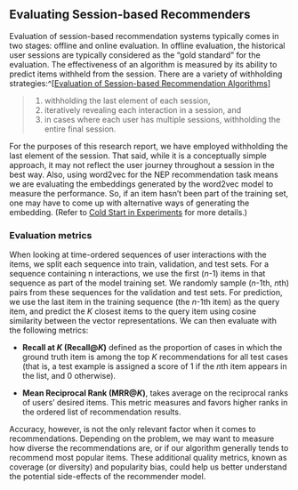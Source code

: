 ## Evaluating Session-based Recommenders

Evaluation of session-based recommendation systems typically comes in two stages: offline and online evaluation. In offline evaluation, the historical user sessions are typically considered as the “gold standard” for the evaluation. The effectiveness of an algorithm is measured by its ability to predict items withheld from the session. There are a variety of withholding strategies:^[[Evaluation of Session-based Recommendation Algorithms](https://arxiv.org/abs/1803.09587)]
>1. withholding the last element of each session, 
>2. iteratively revealing each interaction in a session, and
>3. in cases where each user has multiple sessions, withholding the entire final session.  

For the purposes of this research report, we have employed withholding the last element of the session. That said, while it is a conceptually simple approach, it may not reflect the user journey throughout a session in the best way. Also, using word2vec for the NEP recommendation task means we are evaluating the embeddings generated by the word2vec model to measure the performance. So, if an item hasn’t been part of the training set, one may have to come up with alternative ways of generating the embedding. (Refer to [Cold Start in Experiments](#cold-start-in-experiments) for more details.)

### Evaluation metrics
When looking at time-ordered sequences of user interactions with the items, we split each sequence into train, validation, and test sets. For a sequence containing n interactions, we use the first (*n*-1) items in that sequence as part of the model training set.  We randomly sample (*n*-1th, *n*th) pairs from these sequences for the validation and test sets. For prediction, we use the last item in the training sequence (the *n*-1th item) as the query item, and predict the *K* closest items to the query item using cosine similarity between the vector representations. We can then evaluate with the following metrics: 

* **Recall at *K* (Recall@*K*)** defined as the proportion of cases in which the ground truth item is among the top *K* recommendations for all test cases (that is, a test example is assigned a score of 1 if the *n*th item appears in the list, and 0 otherwise).

* **Mean Reciprocal Rank (MRR@*K*)**, takes average on the reciprocal ranks of users’ desired items. This metric measures and favors higher ranks in the ordered list of recommendation results.

Accuracy, however, is not the only relevant factor when it comes to recommendations. Depending on the problem, we may want to measure how diverse the recommendations are, or if our algorithm generally tends to recommend most popular items. These additional quality metrics, known as coverage (or diversity) and popularity bias, could help us better understand the potential side-effects of the recommender model.
